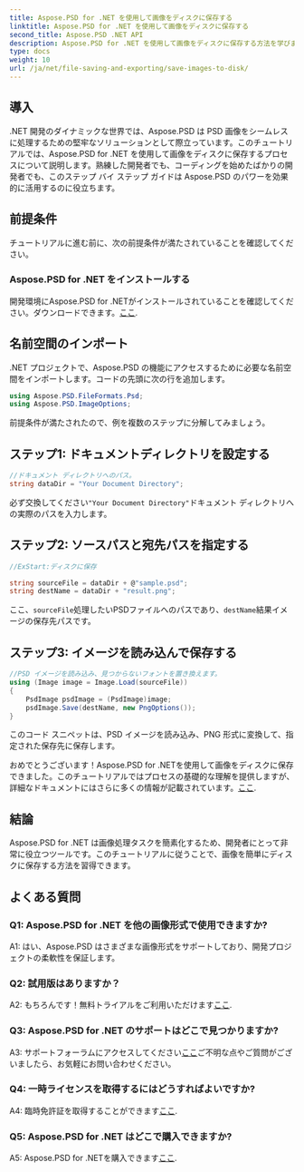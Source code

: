 ```yaml
---
title: Aspose.PSD for .NET を使用して画像をディスクに保存する
linktitle: Aspose.PSD for .NET を使用して画像をディスクに保存する
second_title: Aspose.PSD .NET API
description: Aspose.PSD for .NET を使用して画像をディスクに保存する方法を学びます。効率的な画像処理のために、このステップバイステップ ガイドに従ってください。
type: docs
weight: 10
url: /ja/net/file-saving-and-exporting/save-images-to-disk/
---
```

## 導入

.NET 開発のダイナミックな世界では、Aspose.PSD は PSD 画像をシームレスに処理するための堅牢なソリューションとして際立っています。このチュートリアルでは、Aspose.PSD for .NET を使用して画像をディスクに保存するプロセスについて説明します。熟練した開発者でも、コーディングを始めたばかりの開発者でも、このステップ バイ ステップ ガイドは Aspose.PSD のパワーを効果的に活用するのに役立ちます。

## 前提条件

チュートリアルに進む前に、次の前提条件が満たされていることを確認してください。

### Aspose.PSD for .NET をインストールする

開発環境にAspose.PSD for .NETがインストールされていることを確認してください。ダウンロードできます。[ここ](https://releases.aspose.com/psd/net/).

## 名前空間のインポート

.NET プロジェクトで、Aspose.PSD の機能にアクセスするために必要な名前空間をインポートします。コードの先頭に次の行を追加します。

```csharp
using Aspose.PSD.FileFormats.Psd;
using Aspose.PSD.ImageOptions;
```

前提条件が満たされたので、例を複数のステップに分解してみましょう。

## ステップ1: ドキュメントディレクトリを設定する

```csharp
//ドキュメント ディレクトリへのパス。
string dataDir = "Your Document Directory";
```

必ず交換してください`"Your Document Directory"`ドキュメント ディレクトリへの実際のパスを入力します。

## ステップ2: ソースパスと宛先パスを指定する

```csharp
//ExStart:ディスクに保存

string sourceFile = dataDir + @"sample.psd";
string destName = dataDir + "result.png";
```

ここ、`sourceFile`処理したいPSDファイルへのパスであり、`destName`結果イメージの保存先パスです。

## ステップ3: イメージを読み込んで保存する

```csharp
//PSD イメージを読み込み、見つからないフォントを置き換えます。
using (Image image = Image.Load(sourceFile))
{
    PsdImage psdImage = (PsdImage)image;
    psdImage.Save(destName, new PngOptions());
}
```

このコード スニペットは、PSD イメージを読み込み、PNG 形式に変換して、指定された保存先に保存します。

おめでとうございます！Aspose.PSD for .NETを使用して画像をディスクに保存できました。このチュートリアルではプロセスの基礎的な理解を提供しますが、詳細なドキュメントにはさらに多くの情報が記載されています。[ここ](https://reference.aspose.com/psd/net/).

## 結論

Aspose.PSD for .NET は画像処理タスクを簡素化するため、開発者にとって非常に役立つツールです。このチュートリアルに従うことで、画像を簡単にディスクに保存する方法を習得できます。

## よくある質問

### Q1: Aspose.PSD for .NET を他の画像形式で使用できますか?

A1: はい、Aspose.PSD はさまざまな画像形式をサポートしており、開発プロジェクトの柔軟性を保証します。

### Q2: 試用版はありますか？

 A2: もちろんです！無料トライアルをご利用いただけます[ここ](https://releases.aspose.com/).

### Q3: Aspose.PSD for .NET のサポートはどこで見つかりますか?

 A3: サポートフォーラムにアクセスしてください[ここ](https://forum.aspose.com/c/psd/34)ご不明な点やご質問がございましたら、お気軽にお問い合わせください。

### Q4: 一時ライセンスを取得するにはどうすればよいですか?

 A4: 臨時免許証を取得することができます[ここ](https://purchase.aspose.com/temporary-license/).

### Q5: Aspose.PSD for .NET はどこで購入できますか?

 A5: Aspose.PSD for .NETを購入できます[ここ](https://purchase.aspose.com/buy).